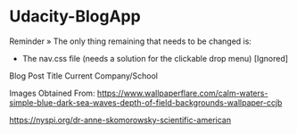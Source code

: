 # Udacity-BlogApp

Reminder » The only thing remaining that needs to be changed is: 
- The nav.css file (needs a solution for the clickable drop menu) [Ignored]

Blog Post
Title
Current Company/School


Images Obtained From: https://www.wallpaperflare.com/calm-waters-simple-blue-dark-sea-waves-depth-of-field-backgrounds-wallpaper-ccjb

https://nyspi.org/dr-anne-skomorowsky-scientific-american 
